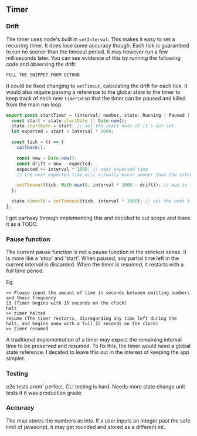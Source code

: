 ## Timer

### Drift

The timer uses node's built in `setInterval`. This makes it easy to set a recurring timer. It does lose some accuracy though. Each tick is guaranteed to run no sooner than the timeout period. It may however run a few milliseconds later.
You can see evidence of this by running the following code and observing the drift:

```
PULL THE SNIPPET FROM GITHUB
```

It could be fixed changing to `setTimout`, calculating the drift for each tick. It would also require passing a reference to the global state to the timer to keep track of each new `timerId` so that the timer can be paused and killed from the main run loop.

```js
export const startTimer = (interval: number, state: Running | Paused | Initial, callback: () => void) => {
  const start = state.startDate || Date.now();
  state.startDate = start; // set the start date if it's not set
  let expected = start + interval * 1000;

  const tick = () => {
    callback();

    const now = Date.now();
    const drift = now - expected;
    expected += interval * 1000; // next expected time
    // the next expected time will actually occur sooner than the interval by a few milliseconds

    setTimeout(tick, Math.max(0, interval * 1000 - drift)); // max is to prevent negative timeout
  };

  state.timerId = setTimeout(tick, interval * 1000); // set the next timer directly on the state
};
```

I got partway through implementing this and decided to cut scope and leave it as a TODO.

### Pause function

The current pause function is not a pause function in the strictest sense. It is more like a 'stop' and 'start'. When paused, any partial time left in the current interval is discarded. When the timer is resumed, it restarts with a full time period.

Eg:

```
>> Please input the amount of time in seconds between emitting numbers and their frequency
15 (Timer begins with 15 seconds on the clock)
halt
>> timer halted
resume (The timer restarts, disregarding any time left during the halt, and begins anew with a full 15 seconds on the clock)
>> timer resumed
```

A traditional implementation of a timer may expect the remaining interval time to be preserved and resumed. To fix this, the timer would need a global state reference. I decided to leave this out in the interest of keeping the app simpler.

### Testing

e2e tests arent' perfect.
CLI testing is hard.
Needs more state change unit tests if it was production grade.

### Accuracy

The map stores the numbers as ints. If a user inputs an integer past the safe limit of javascript, it may get rounded and stored as a different int.
